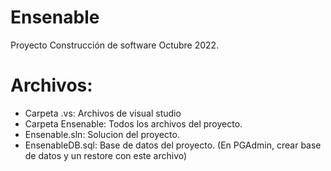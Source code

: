 # Ensenable

Proyecto Construcción de software Octubre 2022.
<br>
# Archivos:
<ul>
  <li>Carpeta .vs: Archivos de visual studio</li>
  <li>Carpeta Ensenable: Todos los archivos del proyecto.</li>
  <li>Ensenable.sln: Solucion del proyecto.</li>
  <li>EnsenableDB.sql: Base de datos del proyecto. (En PGAdmin, crear base de datos y un restore con este archivo)</li>
</ul>
